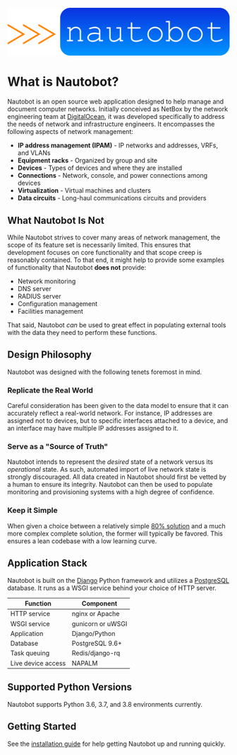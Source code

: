 ![Nautobot](nautobot_logo.svg "Nautobot logo")

# What is Nautobot?

Nautobot is an open source web application designed to help manage and document computer networks. Initially conceived as NetBox by the network engineering team at [DigitalOcean](https://www.digitalocean.com/), it was developed specifically to address the needs of network and infrastructure engineers. It encompasses the following aspects of network management:

* **IP address management (IPAM)** - IP networks and addresses, VRFs, and VLANs
* **Equipment racks** - Organized by group and site
* **Devices** - Types of devices and where they are installed
* **Connections** - Network, console, and power connections among devices
* **Virtualization** - Virtual machines and clusters
* **Data circuits** - Long-haul communications circuits and providers

## What Nautobot Is Not

While Nautobot strives to cover many areas of network management, the scope of its feature set is necessarily limited. This ensures that development focuses on core functionality and that scope creep is reasonably contained. To that end, it might help to provide some examples of functionality that Nautobot **does not** provide:

* Network monitoring
* DNS server
* RADIUS server
* Configuration management
* Facilities management

That said, Nautobot _can_ be used to great effect in populating external tools with the data they need to perform these functions.

## Design Philosophy

Nautobot was designed with the following tenets foremost in mind.

### Replicate the Real World

Careful consideration has been given to the data model to ensure that it can accurately reflect a real-world network. For instance, IP addresses are assigned not to devices, but to specific interfaces attached to a device, and an interface may have multiple IP addresses assigned to it.

### Serve as a "Source of Truth"

Nautobot intends to represent the _desired_ state of a network versus its _operational_ state. As such, automated import of live network state is strongly discouraged. All data created in Nautobot should first be vetted by a human to ensure its integrity. Nautobot can then be used to populate monitoring and provisioning systems with a high degree of confidence.

### Keep it Simple

When given a choice between a relatively simple [80% solution](https://en.wikipedia.org/wiki/Pareto_principle) and a much more complex complete solution, the former will typically be favored. This ensures a lean codebase with a low learning curve.

## Application Stack

Nautobot is built on the [Django](https://djangoproject.com/) Python framework and utilizes a [PostgreSQL](https://www.postgresql.org/) database. It runs as a WSGI service behind your choice of HTTP server.

| Function           | Component         |
|--------------------|-------------------|
| HTTP service       | nginx or Apache   |
| WSGI service       | gunicorn or uWSGI |
| Application        | Django/Python     |
| Database           | PostgreSQL 9.6+   |
| Task queuing       | Redis/django-rq   |
| Live device access | NAPALM            |

## Supported Python Versions

Nautobot supports Python 3.6, 3.7, and 3.8 environments currently.

## Getting Started

See the [installation guide](installation/index.md) for help getting Nautobot up and running quickly.
